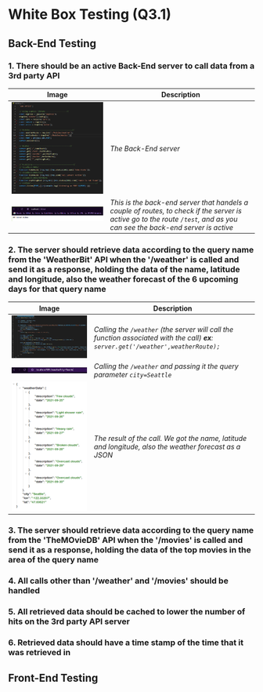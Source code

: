 # White Box Testing (Q3.1)

## Back-End Testing

### 1. There should be an active Back-End server to call data from a 3rd party API
|Image|Description|
|-----|------|
|![server.js](./images/server_js.PNG)|*The Back-End server*|
|![test_route](./images/test_route.PNG)|*This is the back-end server that handels a couple of routes, to check if the server is active go to the route `/test`, and as you can see the back-end server is active*|

### 2. The server should retrieve data according to the query name from the 'WeatherBit' API when the '/weather' is called and send it as a response, holding the data of the name, latitude and longitude, also the weather forecast of the 6 upcoming days for that query name

|Image|Description|
|-----|------|
|![weatherRoute](./images/weatherRoute.PNG)|*Calling the `/weather` (the server will call the function associated with the call) **ex**: `server.get('/weather',weatherRoute);`*|
|![passCityName](./images/passCityName.PNG)|*Calling the `/weather` and passing it the query parameter `city=Seattle`*|
|![weatherResult](./images/weatherResult.PNG)|*The result of the call. We got the name, latitude and longitude, also the weather forecast as a JSON*|

### 3. The server should retrieve data according to the query name from the 'TheMOvieDB' API when the '/movies' is called and send it as a response, holding the data of the top movies in the area of the query name

### 4. All calls other than '/weather' and '/movies' should be handled

### 5. All retrieved data should be cached to lower the number of hits on the 3rd party API server

### 6. Retrieved data should have a time stamp of the time that it was retrieved in

## Front-End Testing

<!-- |Image|Description|
|-----|------|
|![](./images/)||
|![](./images/)|| -->
